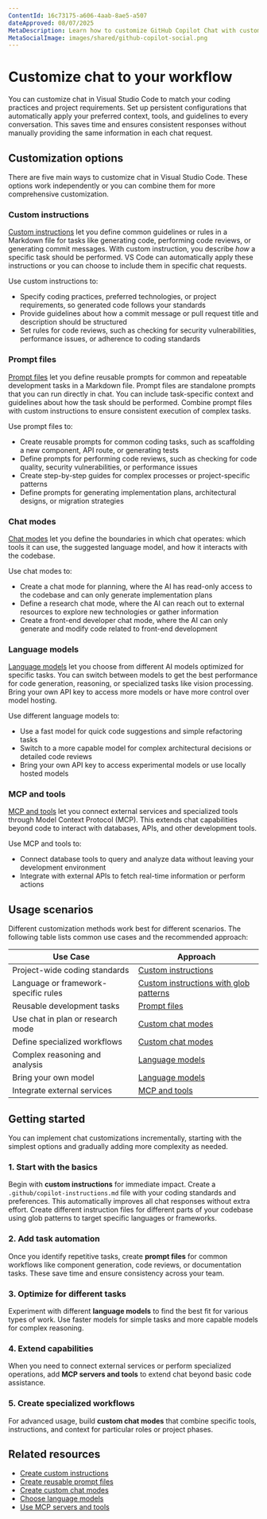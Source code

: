 ```yaml
---
ContentId: 16c73175-a606-4aab-8ae5-a507
dateApproved: 08/07/2025
MetaDescription: Learn how to customize GitHub Copilot Chat with custom instructions, reusable prompt files, and custom chat modes to align AI responses with your coding practices and project requirements.
MetaSocialImage: images/shared/github-copilot-social.png
---
```

# Customize chat to your workflow

You can customize chat in Visual Studio Code to match your coding practices and project requirements. Set up persistent configurations that automatically apply your preferred context, tools, and guidelines to every conversation. This saves time and ensures consistent responses without manually providing the same information in each chat request.

## Customization options

There are five main ways to customize chat in Visual Studio Code. These options work independently or you can combine them for more comprehensive customization.

### Custom instructions

[Custom instructions](/docs/copilot/customization/custom-instructions.md) let you define common guidelines or rules in a Markdown file for tasks like generating code, performing code reviews, or generating commit messages. With custom instruction, you describe _how_ a specific task should be performed. VS Code can automatically apply these instructions or you can choose to include them in specific chat requests.

Use custom instructions to:

- Specify coding practices, preferred technologies, or project requirements, so generated code follows your standards
- Provide guidelines about how a commit message or pull request title and description should be structured
- Set rules for code reviews, such as checking for security vulnerabilities, performance issues, or adherence to coding standards

### Prompt files

[Prompt files](/docs/copilot/customization/prompt-files.md) let you define reusable prompts for common and repeatable development tasks in a Markdown file. Prompt files are standalone prompts that you can run directly in chat. You can include task-specific context and guidelines about how the task should be performed. Combine prompt files with custom instructions to ensure consistent execution of complex tasks.

Use prompt files to:

- Create reusable prompts for common coding tasks, such as scaffolding a new component, API route, or generating tests
- Define prompts for performing code reviews, such as checking for code quality, security vulnerabilities, or performance issues
- Create step-by-step guides for complex processes or project-specific patterns
- Define prompts for generating implementation plans, architectural designs, or migration strategies

### Chat modes

[Chat modes](/docs/copilot/customization/custom-chat-modes.md) let you define the boundaries in which chat operates: which tools it can use, the suggested language model, and how it interacts with the codebase.

Use chat modes to:

- Create a chat mode for planning, where the AI has read-only access to the codebase and can only generate implementation plans
- Define a research chat mode, where the AI can reach out to external resources to explore new technologies or gather information
- Create a front-end developer chat mode, where the AI can only generate and modify code related to front-end development

### Language models

[Language models](/docs/copilot/language-models.md) let you choose from different AI models optimized for specific tasks. You can switch between models to get the best performance for code generation, reasoning, or specialized tasks like vision processing. Bring your own API key to access more models or have more control over model hosting.

Use different language models to:

- Use a fast model for quick code suggestions and simple refactoring tasks
- Switch to a more capable model for complex architectural decisions or detailed code reviews
- Bring your own API key to access experimental models or use locally hosted models

### MCP and tools

[MCP and tools](/docs/copilot/chat/mcp-servers.md) let you connect external services and specialized tools through Model Context Protocol (MCP). This extends chat capabilities beyond code to interact with databases, APIs, and other development tools.

Use MCP and tools to:

- Connect database tools to query and analyze data without leaving your development environment
- Integrate with external APIs to fetch real-time information or perform actions

## Usage scenarios

Different customization methods work best for different scenarios. The following table lists common use cases and the recommended approach:

| Use Case | Approach |
|----------|----------|
| Project-wide coding standards | [Custom instructions](/docs/copilot/customization/custom-instructions.md) |
| Language or framework-specific rules | [Custom instructions with glob patterns](/docs/copilot/customization/custom-instructions.md#instructions-file-structure) |
| Reusable development tasks | [Prompt files](/docs/copilot/customization/prompt-files.md) |
| Use chat in plan or research mode | [Custom chat modes](/docs/copilot/customization/custom-chat-modes.md) |
| Define specialized workflows | [Custom chat modes](/docs/copilot/customization/custom-chat-modes.md) |
| Complex reasoning and analysis | [Language models](/docs/copilot/language-models.md) |
| Bring your own model | [Language models](/docs/copilot/language-models.md) |
| Integrate external services | [MCP and tools](/docs/copilot/chat/mcp-servers.md) |

## Getting started

You can implement chat customizations incrementally, starting with the simplest options and gradually adding more complexity as needed.

### 1. Start with the basics

Begin with **custom instructions** for immediate impact. Create a `.github/copilot-instructions.md` file with your coding standards and preferences. This automatically improves all chat responses without extra effort. Create different instruction files for different parts of your codebase using glob patterns to target specific languages or frameworks.

### 2. Add task automation

Once you identify repetitive tasks, create **prompt files** for common workflows like component generation, code reviews, or documentation tasks. These save time and ensure consistency across your team.

### 3. Optimize for different tasks

Experiment with different **language models** to find the best fit for various types of work. Use faster models for simple tasks and more capable models for complex reasoning.

### 4. Extend capabilities

When you need to connect external services or perform specialized operations, add **MCP servers and tools** to extend chat beyond basic code assistance.

### 5. Create specialized workflows

For advanced usage, build **custom chat modes** that combine specific tools, instructions, and context for particular roles or project phases.

## Related resources

- [Create custom instructions](/docs/copilot/customization/custom-instructions.md)
- [Create reusable prompt files](/docs/copilot/customization/prompt-files.md)
- [Create custom chat modes](/docs/copilot/customization/custom-chat-modes.md)
- [Choose language models](/docs/copilot/language-models.md)
- [Use MCP servers and tools](/docs/copilot/chat/mcp-servers.md)
